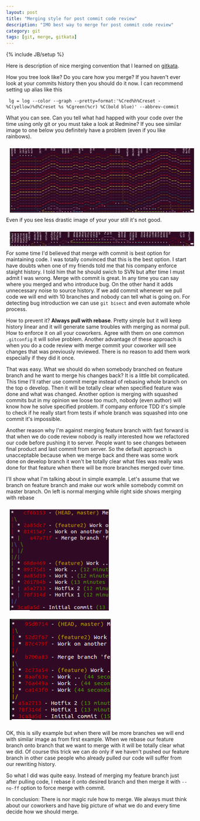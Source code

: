 ```yaml
---
layout: post
title: "Merging style for post commit code review"
description: "IMO best way to merge for post commit code review"
category: git
tags: [git, merge, gitkata]
---
```

{% include JB/setup %}

Here is description of nice merging convention that I learned on [gitkata](http://v2.gitkata.pl/).

How you tree look like? Do you care how you merge? If you haven't ever look at your commits history then you
should do it now. I can recommend setting up alias like this

	 lg = log --color --graph --pretty=format:'%Cred%h%Creset -%C(yellow)%d%Creset %s %Cgreen(%cr) %C(bold blue)' --abbrev-commit

What you can see. Can you tell what had happed with your code over the time using only git or you must take a look at
Redmine? If you see similar image to one below you definitely have a problem (even if you like rainbows).


<img style="float: left; margin: 10px;" src="/assets/images/messy_repo.png" alt="FileZilla logo">

Even if you see less drastic image of your your still it's not good.

<img style="float: left; margin: 10px;" src="/assets/images/cleaner_repo.png" alt="FileZilla logo">

For some time I'd believed that merge with commit is best option for maintaining code. I was totally convinced that this is
the best option. I start have doubts when one of my friends told me that his company enforce staight history.
I told him that he should swich to SVN but after time I must admit I was wrong.
Merge with commit is great. In any time you can say where you merged and who introduce bug. On the other hand it
adds unnecessary noise to source history. If we add commit whenever we pull code we will end with 10 branches and
nobody can tell what is going on. For detecting bug introduction we can use `git bisect` and even automate whole process.

How to prevent it? **Always pull with rebase**. Pretty simple but it will keep history linear and it will generate same
troubles with merging as normal pull. How to enforce it on all your coworkers. Agree with them on one common `.gitconfig`
it will solve problem. Another advantage of these approach is when you do a code review with merge commit your coworker
will see changes that was previously reviewed. There is no reason to add them work especially if they did it once.

That was easy. What we should do when somebody branched on feature branch and he want to merge his changes back? It
is a little bit complicated. This time I'll rather use commit merge instead of rebasing whole branch on the top o develop.
Then it will be totally clear when specified feature was done and what was changed. Another option is merging with squashed
commits but in my opinion we loose too much, nobody (even author) will know how he solve specified problem. If company
enforce TDD it's simple to check if he really start from tests if whole branch was squashed into one commit it's impossible.

Another reason why I'm against merging feature branch with fast forward is that when we do code review nobody is really
interested how we refactored our code before pushing it to server. People want to see changes between final product
and last commit from server. So the default approach is unacceptable because when we merge back and there was some work
done on develop branch it won't be totally clear what files was really was done for that feature when there will be more
branches merged over time.

I'll show what I'm talking about in simple example. Let's assume that we branch on feature branch and make our work while
somebody commit on master branch. On left is normal merging while right side shows merging with rebase


<img style="margin: 10px;" src="/assets/images/default_merging.png" alt="FileZilla logo">
<img style="margin: 10px;" src="/assets/images/rebase_merging.png" alt="FileZilla logo">


OK, this is silly example but when there will be more branches we will end with similar image as from first example. When
we rebase our feature branch onto branch that we want to merge with it will be totally clear what we did. Of course this
trick we can do only if we haven't pushed our feature branch in other case people who already pulled our code
will suffer from our rewriting history.

So what I did was quite easy. Instead of merging my feature branch just after pulling code, I rebase it onto desired branch
and then merge it with `--no-ff` option to force merge with commit.

In conclusion: There is nor magic rule how to merge. We always must think about our coworkers and have big picture
of what we do and every time decide how we should merge.
